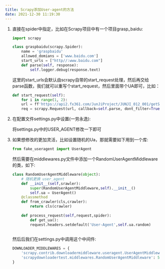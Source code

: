 ```yaml
---
title: Scrapy添加User-agent的方法
date: 2021-12-30 11:19:30
---
```


1. 直接在spider中指定，比如在Scrapy项目中有一个项目grasp_baidu:

   ```python
   import scrapy
   
   class graspbaidu(scrapy.Spider):
       name = 'graspbaidu'
       allowed_domians = ['www.baidu.com']
       start_urls = ["http//:www.baidu.com"]
       def parse(self, response):
           self.logger.debug(response.text)
   ```

   这里的start_urls会默认由scrapy自带的start_request处理，然后再交给parse函数，我们就可以重写个start_request，然后里面带个UA即可，比如：

   ```python
   def start_request(self):
       for i in range(1, 2):
       url = ff'https://api2.fx361.com/JunJiProject/JUNJI_012_001/getSearchList?bkpagesize=14&pagesize=30&keyword=%E7%9B%91%E7%90%86%E5%88%9B%E6%96%B0&pageIndex={i}&fragmentSize=150'
       req = scrapy.Request(url, callback=self.parse, dont_filter=True, headers=self.headers)
   ```

2. 在配置文件settings.py中设置(一劳永逸):

   将settings.py中的USER_AGENT修改一下即可

3. 如果想修改的更加灵活，比如设置随机的Ua，那就需要如下用到一个库:

   ```python
   from fake_useragent import UserAgent
   ```

   然后需要在middlewares.py文件中添加一个RandomUserAgentMiddleware的类，如下:

   ```python
   class RandomUserAgentMiddleware(object):
       # 随机更换 user_agent
       def __init__(self,srawler):
           super(RandomUserAgentMiddleware,self).__init__()
           self.ua = UserAgent()
       @classmethod
       def from_crawler(cls,crawler):
           return cls(crawler)
    
       def process_request(self,request,spider):
           def get_ua():
           request.headers.setdefault('User-Agent',self.ua.random)
           
   ```

   然后后我们在settings.py中调用这个中间件:

   ```python
   DOWNLOADER_MIDDLEWARES = {
       'scrapy.contrib.downloadermiddleware.useragent.UserAgentMiddleware': None,
       'scrapydownloadertest.middlewares.RandomUserAgentMiddleware': 543,
   }
   ```

   